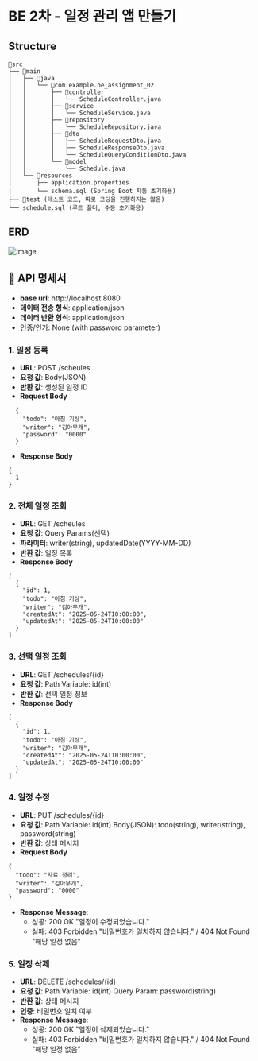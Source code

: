 # BE 2차 - 일정 관리 앱 만들기

## Structure
```
📂src
├── 📂main
│   ├── 📂java
│   │   └── 📂com.example.be_assignment_02
│   │       ├── 📂controller
│   │       │   └── ScheduleController.java
│   │       ├── 📂service
│   │       │   └── ScheduleService.java
│   │       ├── 📂repository
│   │       │   └── ScheduleRepository.java
│   │       ├── 📂dto
│   │       │   ├── ScheduleRequestDto.java
│   │       │   ├── ScheduleResponseDto.java
│   │       │   └── ScheduleQueryConditionDto.java
│   │       └── 📂model
│   │           └── Schedule.java
│   └── 📂resources
│       ├── application.properties
│       └── schema.sql (Spring Boot 자동 초기화용)
├── 📂test (테스트 코드, 따로 코딩을 진행하지는 않음)
└── schedule.sql (루트 폴더, 수동 초기화용)
```

## ERD
![image](https://github.com/user-attachments/assets/78e4a671-8170-45c7-9dd4-ae9a9c5625e2)

## 📖 API 명세서
- **base url**: http://localhost:8080
- **데이터 전송 형식**: application/json
- **데이터 반환 형식**: application/json
- 인증/인가: None (with password parameter)

### 1. 일정 등록
- **URL**: POST /scheules
- **요청 값**: Body(JSON)
- **반환 값**: 생성된 일정 ID
- **Request Body**
```
  {
    "todo": "아침 기상",
    "writer": "김아무개",
    "password": "0000"
  }
```
- **Response Body**
```
{
  1
}
```

### 2. 전체 일정 조회
- **URL**: GET /scheules
- **요청 값**: Query Params(선택)
- **파라미터**: writer(string), updatedDate(YYYY-MM-DD)
- **반환 값**: 일정 목록
- **Response Body**
```
[
  {
    "id": 1,
    "todo": "아침 기상",
    "writer": "김아무개",
    "createdAt": "2025-05-24T10:00:00",
    "updatedAt": "2025-05-24T10:00:00"
  }
]
```

### 3. 선택 일정 조회
- **URL**: GET /schedules/{id}
- **요청 값**: Path Variable: id(int)
- **반환 값**: 선택 일정 정보
- **Response Body**
```
[
  {
    "id": 1,
    "todo": "아침 기상",
    "writer": "김아무개",
    "createdAt": "2025-05-24T10:00:00",
    "updatedAt": "2025-05-24T10:00:00"
  }
]
```

### 4. 일정 수정
- **URL**: PUT /schedules/{id}
- **요청 값**: Path Variable: id(int)
Body(JSON): todo(string), writer(string), password(string)
- **반환 값**: 상태 메시지
- **Request Body**
```
{
  "todo": "자료 정리",
  "writer": "김아무개",
  "password": "0000"
}
```
- **Response Message**:
  - 성공: 200 OK "일정이 수정되었습니다."
  - 실패: 403 Forbidden "비밀번호가 일치하지 않습니다." / 404 Not Found "해당 일정 없음"

### 5. 일정 삭제
- **URL**: DELETE /schedules/{id}
- **요청 값**: Path Variable: id(int)
Query Param: password(string)
- **반환 값**: 상태 메시지
- **인증**: 비밀번호 일치 여부
- **Response Message**:
  - 성공: 200 OK "일정이 삭제되었습니다."
  - 실패: 403 Forbidden "비밀번호가 일치하지 않습니다." / 404 Not Found "해당 일정 없음"


